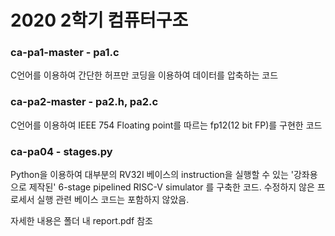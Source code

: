 # 2020 2학기 컴퓨터구조

### ca-pa1-master - pa1.c 

C언어를 이용하여 간단한 허프만 코딩을 이용하여 데이터를 압축하는 코드

### ca-pa2-master - pa2.h, pa2.c 

C언어를 이용하여 IEEE 754 Floating point를 따르는 fp12(12 bit FP)를 구현한 코드

### ca-pa04 - stages.py 

Python을 이용하여 대부분의 RV32I 베이스의 instruction을 실행할 수 있는 '강좌용으로 제작된' 6-stage pipelined RISC-V simulator 를 구축한 코드. 수정하지 않은 프로세서 실행 관련 베이스 코드는 포함하지 않았음.

자세한 내용은 폴더 내 report.pdf 참조